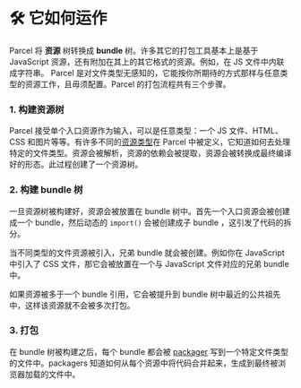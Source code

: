 # 🛠 它如何运作

Parcel 将 **资源** 树转换成 **bundle** 树。许多其它的打包工具基本上是基于 JavaScript 资源，还有附加在其上的其它格式的资源。例如，在 JS 文件中内联成字符串。 Parcel 是对文件类型无感知的，它能按你所期待的方式那样与任意类型的资源工作，且毋须配置。Parcel 的打包流程共有三个步骤。

### 1. 构建资源树

Parcel 接受单个入口资源作为输入，可以是任意类型：一个 JS 文件、HTML、CSS 和图片等等。有许多不同的[资源类型](asset_types.html)在 Parcel 中被定义，它知道如何去处理特定的文件类型。资源会被解析，资源的依赖会被提取，资源会被转换成最终编译好的形态。此过程创建了一个资源树。

### 2. 构建 bundle 树

一旦资源树被构建好，资源会被放置在 bundle 树中。首先一个入口资源会被创建成一个 bundle，然后动态的 `import()` 会被创建成子 bundle ，这引发了代码的拆分。

当不同类型的文件资源被引入，兄弟 bundle 就会被创建。例如你在 JavaScript 中引入了 CSS 文件，那它会被放置在一个与 JavaScript 文件对应的兄弟 bundle 中。

如果资源被多于一个 bundle 引用，它会被提升到 bundle 树中最近的公共祖先中，这样该资源就不会被多次打包。

### 3. 打包

在 bundle 树被构建之后，每个 bundle 都会被 [packager](packagers.html) 写到一个特定文件类型的文件中。packagers 知道如何从每个资源中将代码合并起来，生成到最终被浏览器加载的文件中。

